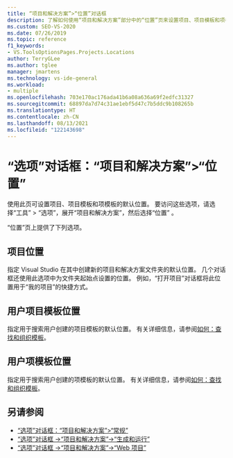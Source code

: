 ```yaml
---
title: “项目和解决方案”>“位置”对话框
description: 了解如何使用“项目和解决方案”部分中的“位置”页来设置项目、项目模板和项模板的默认位置。
ms.custom: SEO-VS-2020
ms.date: 07/26/2019
ms.topic: reference
f1_keywords:
- VS.ToolsOptionsPages.Projects.Locations
author: TerryGLee
ms.author: tglee
manager: jmartens
ms.technology: vs-ide-general
ms.workload:
- multiple
ms.openlocfilehash: 703e170ac176ada41b6a08a636a69f2edfc31327
ms.sourcegitcommit: 68897da7d74c31ae1ebf5d47c7b5ddc9b108265b
ms.translationtype: HT
ms.contentlocale: zh-CN
ms.lasthandoff: 08/13/2021
ms.locfileid: "122143698"
---
```

# <a name="options-dialog-box-projects-and-solutions--locations"></a>“选项”对话框：“项目和解决方案”\>“位置”

使用此页可设置项目、项目模板和项模板的默认位置。 要访问这些选项，请选择“工具” > “选项”，展开“项目和解决方案”，然后选择“位置”   。

“位置”页上提供了下列选项。

## <a name="projects-location"></a>项目位置

指定 Visual Studio 在其中创建新的项目和解决方案文件夹的默认位置。 几个对话框还使用此选项中为文件夹起始点设置的位置。 例如，“打开项目”对话框将此位置用于“我的项目”的快捷方式。

## <a name="user-project-templates-location"></a>用户项目模板位置

指定用于搜索用户创建的项目模板的默认位置。 有关详细信息，请参阅[如何：查找和组织模板](../../ide/how-to-locate-and-organize-project-and-item-templates.md)。

## <a name="user-item-templates-location"></a>用户项模板位置

指定用于搜索用户创建的项模板的默认位置。 有关详细信息，请参阅[如何：查找和组织模板](../../ide/how-to-locate-and-organize-project-and-item-templates.md)。

## <a name="see-also"></a>另请参阅

- [“选项”对话框：“项目和解决方案”\>“常规”](projects-and-solutions-options-dialog-box.md)
- [“选项”对话框 ->“项目和解决方案”->“生成和运行”](../../ide/reference/options-dialog-box-projects-and-solutions-build-and-run.md)
- [“选项”对话框 ->“项目和解决方案”->“Web 项目”](../../ide/reference/options-dialog-box-projects-and-solutions-web-projects.md)
